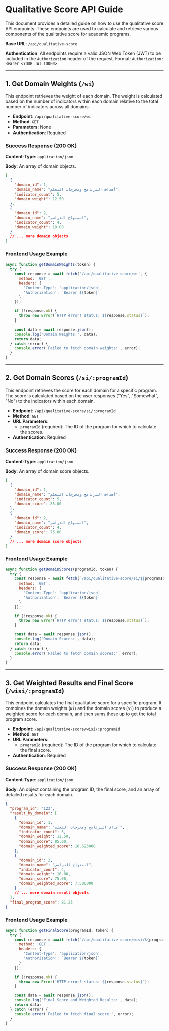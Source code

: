 # Qualitative Score API Guide

This document provides a detailed guide on how to use the qualitative score API endpoints. These endpoints are used to calculate and retrieve various components of the qualitative score for academic programs.

**Base URL**: `/api/qualitative-score`

**Authentication**: All endpoints require a valid JSON Web Token (JWT) to be included in the `Authorization` header of the request.
Format: `Authorization: Bearer <YOUR_JWT_TOKEN>`

---

## 1. Get Domain Weights (`/wi`)

This endpoint retrieves the weight of each domain. The weight is calculated based on the number of indicators within each domain relative to the total number of indicators across all domains.

- **Endpoint**: `/api/qualitative-score/wi`
- **Method**: `GET`
- **Parameters**: None
- **Authentication**: Required

### Success Response (200 OK)

**Content-Type**: `application/json`

**Body**: An array of domain objects.

```json
[
  {
    "domain_id": 1,
    "domain_name": "أهداف البرنامج ومخرجات التعلم",
    "indicator_count": 5,
    "domain_weight": 12.50
  },
  {
    "domain_id": 2,
    "domain_name": "المنهاج الدراسي",
    "indicator_count": 4,
    "domain_weight": 10.00
  }
  // ... more domain objects
]
```

### Frontend Usage Example

```javascript
async function getDomainWeights(token) {
  try {
    const response = await fetch('/api/qualitative-score/wi', {
      method: 'GET',
      headers: {
        'Content-Type': 'application/json',
        'Authorization': `Bearer ${token}`
      }
    });

    if (!response.ok) {
      throw new Error(`HTTP error! status: ${response.status}`);
    }

    const data = await response.json();
    console.log('Domain Weights:', data);
    return data;
  } catch (error) {
    console.error('Failed to fetch domain weights:', error);
  }
}
```

---

## 2. Get Domain Scores (`/si/:programId`)

This endpoint retrieves the score for each domain for a specific program. The score is calculated based on the user responses ("Yes", "Somewhat", "No") to the indicators within each domain.

- **Endpoint**: `/api/qualitative-score/si/:programId`
- **Method**: `GET`
- **URL Parameters**:
  - `programId` (required): The ID of the program for which to calculate the scores.
- **Authentication**: Required

### Success Response (200 OK)

**Content-Type**: `application/json`

**Body**: An array of domain score objects.

```json
[
  {
    "domain_id": 1,
    "domain_name": "أهداف البرنامج ومخرجات التعلم",
    "indicator_count": 5,
    "domain_score": 85.00
  },
  {
    "domain_id": 2,
    "domain_name": "المنهاج الدراسي",
    "indicator_count": 4,
    "domain_score": 75.00
  }
  // ... more domain score objects
]
```

### Frontend Usage Example

```javascript
async function getDomainScores(programId, token) {
  try {
    const response = await fetch(`/api/qualitative-score/si/${programId}`, {
      method: 'GET',
      headers: {
        'Content-Type': 'application/json',
        'Authorization': `Bearer ${token}`
      }
    });

    if (!response.ok) {
      throw new Error(`HTTP error! status: ${response.status}`);
    }

    const data = await response.json();
    console.log('Domain Scores:', data);
    return data;
  } catch (error) {
    console.error('Failed to fetch domain scores:', error);
  }
}
```

---

## 3. Get Weighted Results and Final Score (`/wisi/:programId`)

This endpoint calculates the final qualitative score for a specific program. It combines the domain weights (`Wi`) and the domain scores (`Si`) to produce a weighted score for each domain, and then sums these up to get the total program score.

- **Endpoint**: `/api/qualitative-score/wisi/:programId`
- **Method**: `GET`
- **URL Parameters**:
  - `programId` (required): The ID of the program for which to calculate the final score.
- **Authentication**: Required

### Success Response (200 OK)

**Content-Type**: `application/json`

**Body**: An object containing the program ID, the final score, and an array of detailed results for each domain.

```json
{
  "program_id": "123",
  "result_by_domain": [
    {
      "domain_id": 1,
      "domain_name": "أهداف البرنامج ومخرجات التعلم",
      "indicator_count": 5,
      "domain_weight": 12.50,
      "domain_score": 85.00,
      "domain_weighted_score": 10.625000
    },
    {
      "domain_id": 2,
      "domain_name": "المنهاج الدراسي",
      "indicator_count": 4,
      "domain_weight": 10.00,
      "domain_score": 75.00,
      "domain_weighted_score": 7.500000
    }
    // ... more domain result objects
  ],
  "final_program_score": 81.25
}
```

### Frontend Usage Example

```javascript
async function getFinalScore(programId, token) {
  try {
    const response = await fetch(`/api/qualitative-score/wisi/${programId}`, {
      method: 'GET',
      headers: {
        'Content-Type': 'application/json',
        'Authorization': `Bearer ${token}`
      }
    });

    if (!response.ok) {
      throw new Error(`HTTP error! status: ${response.status}`);
    }

    const data = await response.json();
    console.log('Final Score and Weighted Results:', data);
    return data;
  } catch (error) {
    console.error('Failed to fetch final score:', error);
  }
}
```
